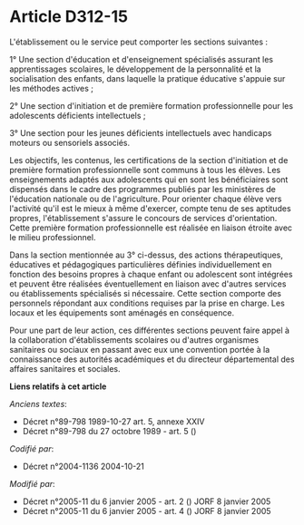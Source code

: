 # Article D312-15

L'établissement ou le service peut comporter les sections suivantes :

1° Une section d'éducation et d'enseignement spécialisés assurant les apprentissages scolaires, le développement de la
personnalité et la socialisation des enfants, dans laquelle la pratique éducative s'appuie sur les méthodes actives ;

2° Une section d'initiation et de première formation professionnelle pour les adolescents déficients intellectuels ;

3° Une section pour les jeunes déficients intellectuels avec handicaps moteurs ou sensoriels associés.

Les objectifs, les contenus, les certifications de la section d'initiation et de première formation professionnelle sont
communs à tous les élèves. Les enseignements adaptés aux adolescents qui en sont les bénéficiaires sont dispensés dans le
cadre des programmes publiés par les ministères de l'éducation nationale ou de l'agriculture. Pour orienter chaque élève vers
l'activité qu'il est le mieux à même d'exercer, compte tenu de ses aptitudes propres, l'établissement s'assure le concours de
services d'orientation. Cette première formation professionnelle est réalisée en liaison étroite avec le milieu
professionnel.

Dans la section mentionnée au 3° ci-dessus, des actions thérapeutiques, éducatives et pédagogiques particulières définies
individuellement en fonction des besoins propres à chaque enfant ou adolescent sont intégrées et peuvent être réalisées
éventuellement en liaison avec d'autres services ou établissements spécialisés si nécessaire. Cette section comporte des
personnels répondant aux conditions requises par la prise en charge. Les locaux et les équipements sont aménagés en
conséquence.

Pour une part de leur action, ces différentes sections peuvent faire appel à la collaboration d'établissements scolaires ou
d'autres organismes sanitaires ou sociaux en passant avec eux une convention portée à la connaissance des autorités
académiques et du directeur départemental des affaires sanitaires et sociales.

**Liens relatifs à cet article**

_Anciens textes_:

  - Décret n°89-798 1989-10-27 art. 5, annexe XXIV
  - Décret n°89-798 du 27 octobre 1989 - art. 5 ()

_Codifié par_:

  - Décret n°2004-1136 2004-10-21

_Modifié par_:

  - Décret n°2005-11 du 6 janvier 2005 - art. 2 () JORF 8 janvier 2005
  - Décret n°2005-11 du 6 janvier 2005 - art. 4 () JORF 8 janvier 2005
